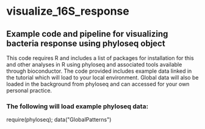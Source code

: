 # visualize_16S_response
## Example code and pipeline for visualizing bacteria response using phyloseq object

This code requires R and includes a list of packages for installation for this and other analyses in R using phyloseq and associated tools available through bioconductor. The code provided includes example data linked in the tutorial which will load to your local environment. Global data will also be loaded in the background from phyloseq and can accessed for your own personal practice. 

### The following will load example phyloseq data:
require(phyloseq);
data("GlobalPatterns")
